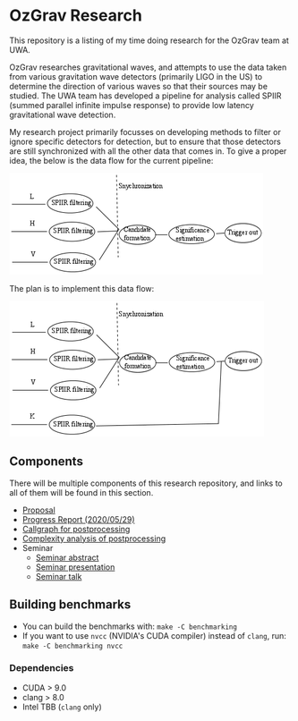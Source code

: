 # OzGrav Research

This repository is a listing of my time doing research for the OzGrav team at UWA.

OzGrav researches gravitational waves, and attempts to use the data taken from various gravitation wave detectors (primarily LIGO in the US) to determine the direction of various waves so that their sources may be studied. The UWA team has developed a pipeline for analysis called SPIIR (summed parallel infinite impulse response) to provide low latency gravitational wave detection.

My research project primarily focusses on developing methods to filter or ignore specific detectors for detection, but to ensure that those detectors are still synchronized with all the other data that comes in.
To give a proper idea, the below is the data flow for the current pipeline:

![Current pipeline data flow](resources/current_pipeline.png)

The plan is to implement this data flow:

![New pipeline data flow](resources/new_pipeline.png)

## Components

There will be multiple components of this research repository, and links to all of them will be found in this section.

- [Proposal](https://tommoa.github.io/ozgrav-research/proposal.pdf)
- [Progress Report (2020/05/29)](https://tommoa.github.io/ozgrav-research/progress-report.pdf)
- [Callgraph for postprocessing](https://github.com/Tommoa/ozgrav-research/blob/master/resources/callgraph.png)
- [Complexity analysis of postprocessing](https://tommoa.github.io/ozgrav-research/analysis.pdf)
- Seminar
  - [Seminar abstract](https://tommoa.github.io/ozgrav-research/abstract.pdf)
  - [Seminar presentation](https://tommoa.github.io/ozgrav-research/seminar-presentation.pdf)
  - [Seminar talk](https://tommoa.github.io/ozgrav-research/seminar-talk.pdf)

## Building benchmarks

- You can build the benchmarks with:
`make -C benchmarking`
- If you want to use `nvcc` (NVIDIA's CUDA compiler) instead of `clang`, run:
`make -C benchmarking nvcc`

### Dependencies

- CUDA > 9.0
- clang > 8.0
- Intel TBB (`clang` only)
